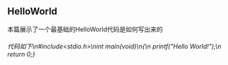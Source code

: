 ## HelloWorld
本篇展示了一个最基础的HelloWorld代码是如何写出来的

###### 代码如下\n\#include\<stdio.h\>\nint main(void)\n\{\n    printf(\"Hello World!\")\;\n    return 0\;\}